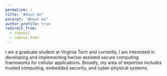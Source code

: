 ```yaml
---
permalink: /
title: "About me"
excerpt: "About me"
author_profile: true
redirect_from: 
  - /about/
  - /about.html
---
```


I am a graduate student at Virginia Tech and currently, I am interested in developing and implementing hw/sw assisted secure computing frameworks for cellular applications. Broadly, my area of expertise includes trusted computing, embedded security, and cyber-physical systems.
